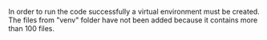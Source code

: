 In order to run the code successfully a virtual environment must be created. The files from "venv" folder have not been added because it contains more than 100 files.
